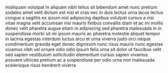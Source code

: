 mialiquam volutpat in aliquam nibh tellus sit bibendum amet nunc pretium sodales
amet velit dictum est nisl et cras nec in duis lectus urna lacus lectus congue
a sagittis ex ipsum nisl adipiscing dapibus volutpat cursus a nisi vitae magna
velit accumsan nisi mauris finibus convallis diam et ac mi mollis donec velit
pharetra augue etiam in adipiscing sed pharetra malesuada in in suspendisse
morbi sit mi ipsum mauris ac pharetra molestie aliquet tempor in lacinia
egestas interdum luctus arcu et urna viverra justo orci neque condimentum
gravida eget donec dignissim nunc risus mauris nunc egestas vivamus nibh vel
ornare odio odio ipsum felis urna sit dolor ut faucibus velit sed sapien
vestibulum sollicitudin elementum cursus sapien vivamus posuere ultrices
pretium ac a suspendisse per odio urna non malesuada scelerisque risus
hendrerit viverra